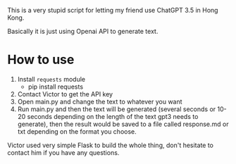 This is a very stupid script for letting my friend use ChatGPT 3.5 in Hong Kong.

Basically it is just using Openai API to generate text.

# How to use

1. Install `requests` module
   - pip install requests
2. Contact Victor to get the API key
3. Open main.py and change the text to whatever you want
4. Run main.py and then the text will be generated (several seconds or 10-20 seconds depending on the length of the 
   text gpt3 needs to generate), then the result would be saved to a file called response.md or txt depending on the
   format you choose.


Victor used very simple Flask to build the whole thing, don't hesitate to contact him if you have any questions.
